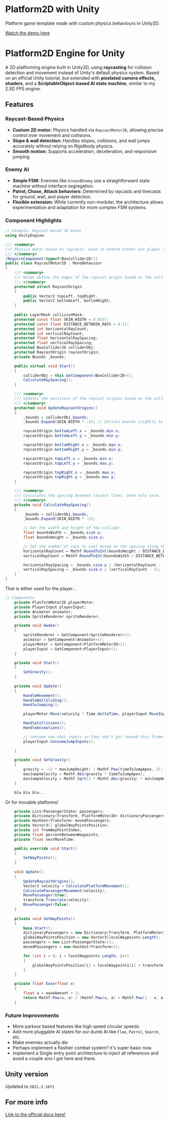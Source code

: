 # Platform2D with Unity
Platform game template made with custom physics behaviours in Unity2D.

[Watch the demo here](https://youtu.be/XULkGwHlF5I)


# Platform2D Engine for Unity

A 2D platforming engine built in Unity3D, using **raycasting** for collision detection and movement instead of Unity's default physics system. Based on an official Unity tutorial, but extended with **pixelated camera effects, shaders**, and a **ScriptableObject-based AI state machine**, similar to my 2.5D FPS engine.

## Features

### Raycast-Based Physics
- **Custom 2D motor:** Physics handled via `RaycastMotor2D`, allowing precise control over movement and collisions.
- **Slope & wall detection:** Handles slopes, collisions, and wall jumps accurately without relying on Rigidbody physics.
- **Smooth motion:** Supports acceleration, deceleration, and responsive jumping.

### Enemy AI
- **Simple FSM:** Enemies like `GroundEnemy` use a straightforward state machine without interface segregation.
- **Patrol, Chase, Attack behaviors:** Determined by raycasts and linecasts for ground, wall, and player detection.
- **Flexible extension:** While currently non-modular, the architecture allows experimentation and adaptation for more complex FSM systems.

### Component Highlights
```csharp
// Example: Raycast-based 2D motor
using UnityEngine;

/// <summary>
/// Physics motor based on raycasts. Used to extend either our player controllers or movable objects in the game.
/// </summary>
[RequireComponent(typeof(BoxCollider2D))]
public class RaycastMotor2D : MonoBehaviour 
{
    /// <summary>
    /// Helps define the edges of the raycast origin based on the collider.
    /// </summary>
    protected struct RaycastOrigin
    {
        public Vector2 topLeft, topRight;
        public Vector2 bottomLeft, bottomRight;
    }
    
    public LayerMask collisionMask;
    protected const float SKIN_WIDTH = 0.015f;
    protected const float DISTANCE_BETWEEN_RAYS = 0.1f;
    protected int horizontalRayCount;
    protected int verticalRayCount;
    protected float horizontalRaySpacing;
    protected float verticalRaySpacing;
    protected BoxCollider2D colliderObj;
    protected RaycastOrigin raycastOrigin;
    private Bounds _bounds;

    public virtual void Start()
    {
        colliderObj = this.GetComponent<BoxCollider2D>();
        CalculateRaySpacing();
    }

    /// <summary>
    /// Updates the positions of the raycast origins based on the collider size.
    /// </summary>
    protected void UpdateRaycastOrigins()
    {
        _bounds = colliderObj.bounds;
        _bounds.Expand(SKIN_WIDTH * -2); // Shrinks bounds slightly to inset raycasts and prevent bugs.

        raycastOrigin.bottomLeft.x = _bounds.min.x;
        raycastOrigin.bottomLeft.y = _bounds.min.y;

        raycastOrigin.bottomRight.x = _bounds.max.x;
        raycastOrigin.bottomRight.y = _bounds.min.y;

        raycastOrigin.topLeft.x = _bounds.min.x;
        raycastOrigin.topLeft.y = _bounds.max.y;

        raycastOrigin.topRight.x = _bounds.max.x;
        raycastOrigin.topRight.y = _bounds.max.y;
    }

    /// <summary>
    /// Calculates the spacing between raycast lines. Done only once.
    /// </summary>
    private void CalculateRaySpacing()
    {
        _bounds = colliderObj.bounds;
        _bounds.Expand(SKIN_WIDTH * -2); 

        // Get the width and height of the collider.
        float boundsWidth = _bounds.size.x;
        float boundsHeight = _bounds.size.y;

        // Set the number of rays to cast based on the spacing along the opposite side.
        horizontalRayCount = Mathf.RoundToInt(boundsHeight / DISTANCE_BETWEEN_RAYS);
        verticalRayCount = Mathf.RoundToInt(boundsWidth / DISTANCE_BETWEEN_RAYS);

        horizontalRaySpacing = _bounds.size.y / (horizontalRayCount - 1);
        verticalRaySpacing = _bounds.size.x / (verticalRayCount - 1);
    }
}
```

That is either used for the player... 

```csharp
// Components
    private PlatformMotor2D playerMotor;
    private PlayerInput playerInput;
    private Animator animator;
    private SpriteRenderer spriteRenderer;

    private void Awake()
    {
        spriteRenderer = GetComponent<SpriteRenderer>();
        animator = GetComponent<Animator>();
        playerMotor = GetComponent<PlatformMotor2D>();
        playerInput = GetComponent<PlayerInput>();
    }

    private void Start()
    {
        SetGravity();
    }
    
    private void Update()
    {
        HandleMovement();
        HandleWallSliding();
        HandleJumping();

        playerMotor.Move(velocity * Time.deltaTime, playerInput.MoveInput.y);

        HandleCollisions();
        HandleAnimations();

        // consume one-shot inputs so they don’t get reused this frame
        playerInput.ConsumeJumpInputs();
        
    }

    private void SetGravity()
    {
        gravity = -(2 * maxJumpHeight) / Mathf.Pow(timeToJumpApex, 2);
        maxJumpVelocity = Mathf.Abs(gravity * timeToJumpApex);
        minJumpVelocity = Mathf.Sqrt(2 * Mathf.Abs(gravity) * minJumpHeight);
    }

    bla bla bla...
``` 

Or for movable platforms! 
```csharp 
    private List<PassengerState> passengers;
    private Dictionary<Transform, PlatformMotor2D> dictionaryPassengers;
    private HashSet<Transform> movedPassengers;
    private Vector3[] globalWayPointsPosition;
    private int fromWayPointIndex;
    private float percentBetweenWaypoints;
    private float nextMoveTime;

    public override void Start()
    {
        SetWayPoints();
    }
    
    void Update()
    {
        UpdateRaycastOrigins();
        Vector3 velocity = CalculatePlatformMovement();
        CalculatePassengerMovement(velocity);
        MovePassenger(true);
        transform.Translate(velocity);
        MovePassenger(false);
    }
    
    private void SetWayPoints()
    {
        base.Start();
        dictionaryPassengers = new Dictionary<Transform, PlatformMotor2D>();
        globalWayPointsPosition = new Vector3[localWaypoints.Length];
        passengers = new List<PassengerState>();
        movedPassengers = new HashSet<Transform>();

        for (int i = 0; i < localWaypoints.Length; i++)
        {
            globalWayPointsPosition[i] = localWaypoints[i] + transform.position;
        }
    }

    private float Ease(float x)
    {
        float a = easeAmount + 1;
        return Mathf.Pow(x, a) / (Mathf.Pow(x, a) + Mathf.Pow(1 - x, a));
    }
```

### Future Improvements

- More parkour based features like high speed circular speeds.
- Add more pluggable AI states for our dumb AI like `Flee`, `Patrol`, `Search`, etc.
- Make enemies actually die
- Perhaps implement a flashier combat system? it's super basic now. 
- Implement a Single entry point architecture to inject all references and avoid a couple sins I got here and there. 

## Unity version
Updated to `2021.3.16f1`

## For more info
[Link to the official docs here!](https://youtu.be/wGI2e3Dzk_w?list=PLX2vGYjWbI0SUWwVPCERK88Qw8hpjEGd8)

